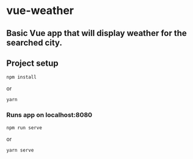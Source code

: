 # vue-weather
## Basic Vue app that will display weather for the searched city.

## Project setup
```
npm install
```
or
```
yarn
```

### Runs app on localhost:8080
```
npm run serve
```
or
```
yarn serve
```
